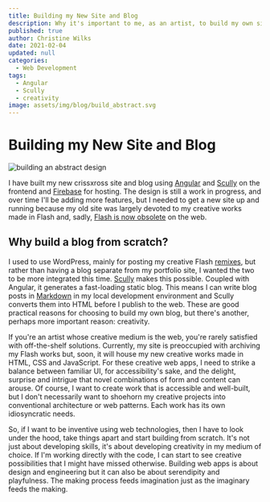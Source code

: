 ```yaml
---
title: Building my New Site and Blog
description: Why it's important to me, as an artist, to build my own site from scratch using Angular, Scully and Firebase.
published: true
author: Christine Wilks
date: 2021-02-04
updated: null
categories:
  - Web Development
tags:
  - Angular
  - Scully
  - creativity
image: assets/img/blog/build_abstract.svg
---
```


# Building my New Site and Blog

![building an abstract design](assets/img/blog/build_abstract.svg)

I have built my new crissxross site and blog using [Angular](https://angular.io/) and [Scully](https://scully.io/) on the frontend and [Firebase](http://firebase.google.com/) for hosting. The design is still a work in progress, and over time I'll be adding more features, but I needed to get a new site up and running because my old site was largely devoted to my creative works made in Flash and, sadly, [Flash is now obsolete](https://www.adobe.com/products/flashplayer/end-of-life.html) on the web.

## Why build a blog from scratch?

I used to use WordPress, mainly for posting my creative Flash [remixes](/remixworx), but rather than having a blog separate from my portfolio site, I wanted the two to be more integrated this time. [Scully](https://scully.io/) makes this possible. Coupled with Angular, it generates a fast-loading static blog. This means I can write blog posts in [Markdown](https://en.wikipedia.org/wiki/Markdown) in my local development environment and Scully converts them into HTML before I publish to the web. These are good practical reasons for choosing to build my own blog, but there's another, perhaps more important reason: creativity.

If you're an artist whose creative medium is the web, you're rarely satisfied with off-the-shelf solutions. Currently, my site is preoccupied with archiving my Flash works but, soon, it will house my new creative works made in HTML, CSS and JavaScript. For these creative web apps, I need to strike a balance between familiar UI, for accessibility's sake, and the delight, surprise and intrigue that novel combinations of form and content can arouse. Of course, I want to create work that is accessible and well-built, but I don't necessarily want to shoehorn my creative projects into conventional architecture or web patterns. Each work has its own idiosyncratic needs.

So, if I want to be inventive using web technologies, then I have to look under the hood, take things apart and start building from scratch. It's not just about developing skills, it's about developing creativity in my medium of choice. If I'm working directly with the code, I can start to see creative possibilities that I might have missed otherwise. Building web apps is about design and engineering but it can also be about serendipity and playfulness. The making process feeds imagination just as the imaginary feeds the making.
